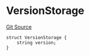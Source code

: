 # VersionStorage
[Git Source](https://github.com/thrackle-io/rules-engine/blob/459b520a7107e726ba8e04fbad518d00575c4ce1/src/protocol/diamond/VersionFacetLib.sol)


```solidity
struct VersionStorage {
    string version;
}
```

